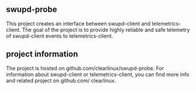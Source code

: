 
## swupd-probe

This project creates an interface between swupd-client and
telemetrics-client. The goal of the project is to provide
highly reliable and safe telemetry of swupd-client events
to telemetrics-client.

## project information

The project is hosted on github.com/clearlinux/swupd-probe.
For information about swupd-client or telemetrics-client,
you can find more info and related project on github.com/
clearlinux.

